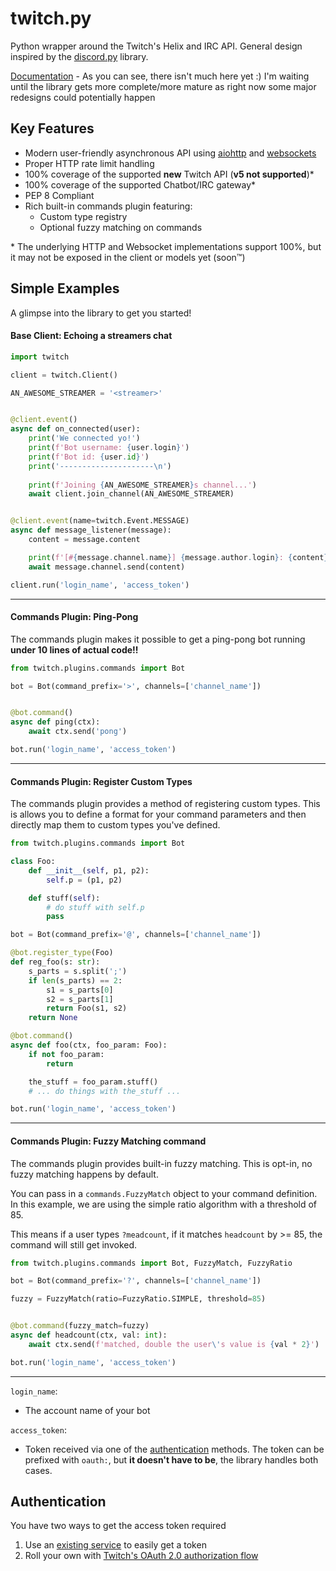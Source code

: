 # twitch.py
Python wrapper around the Twitch's Helix and IRC API. General
design inspired by the [discord.py](https://github.com/Rapptz/discord.py/) library.


[Documentation](https://twitchpi.readthedocs.io/en/latest/)
    - As you can see, there isn't much here yet :) I'm waiting until the library gets more complete/more mature as right now some major redesigns could potentially happen

## Key Features

- Modern user-friendly asynchronous API using [aiohttp](https://aiohttp.readthedocs.io/en/stable/) and [websockets](https://websockets.readthedocs.io/en/stable/)
- Proper HTTP rate limit handling
- 100% coverage of the supported **new** Twitch API (**v5 not supported**)*
- 100% coverage of the supported Chatbot/IRC gateway*
- PEP 8 Compliant
- Rich built-in commands plugin featuring:
    - Custom type registry
    - Optional fuzzy matching on commands

\* The underlying HTTP and Websocket implementations support 100%, but it may not be exposed in the client or models yet (soon:tm:)

## Simple Examples
A glimpse into the library to get you started!
#### Base Client: Echoing a streamers chat
```python
import twitch

client = twitch.Client()

AN_AWESOME_STREAMER = '<streamer>'


@client.event()
async def on_connected(user):
    print('We connected yo!')
    print(f'Bot username: {user.login}')
    print(f'Bot id: {user.id}')
    print('---------------------\n')
    
    print(f'Joining {AN_AWESOME_STREAMER}s channel...')
    await client.join_channel(AN_AWESOME_STREAMER)


@client.event(name=twitch.Event.MESSAGE)
async def message_listener(message):
    content = message.content

    print(f'[#{message.channel.name}] {message.author.login}: {content}')
    await message.channel.send(content)

client.run('login_name', 'access_token')
```
-----------

#### Commands Plugin: Ping-Pong
The commands plugin makes it possible to get a ping-pong bot running **under 10 lines of actual code!!**
```python
from twitch.plugins.commands import Bot

bot = Bot(command_prefix='>', channels=['channel_name'])


@bot.command()
async def ping(ctx):
    await ctx.send('pong')

bot.run('login_name', 'access_token')
```
-----------

#### Commands Plugin: Register Custom Types
The commands plugin provides a method of registering custom types.
This is allows you to define a format for your command parameters and then
directly map them to custom types you've defined.
```python
from twitch.plugins.commands import Bot

class Foo:
    def __init__(self, p1, p2):
        self.p = (p1, p2)

    def stuff(self):
        # do stuff with self.p
        pass

bot = Bot(command_prefix='@', channels=['channel_name'])

@bot.register_type(Foo)
def reg_foo(s: str):
    s_parts = s.split(';')
    if len(s_parts) == 2:
        s1 = s_parts[0]
        s2 = s_parts[1]
        return Foo(s1, s2)
    return None

@bot.command()
async def foo(ctx, foo_param: Foo):
    if not foo_param:
        return

    the_stuff = foo_param.stuff()
    # ... do things with the_stuff ...

bot.run('login_name', 'access_token')
```

-----------
#### Commands Plugin: Fuzzy Matching command
The commands plugin provides built-in fuzzy matching. This is opt-in,
no fuzzy matching happens by default.

You can pass in a `commands.FuzzyMatch` object to your command definition. In this
example, we are using the simple ratio algorithm with a threshold of 85.

This means if a user types `?meadcount`, if it matches `headcount` by >= 85,
the command will still get invoked.
```python
from twitch.plugins.commands import Bot, FuzzyMatch, FuzzyRatio

bot = Bot(command_prefix='?', channels=['channel_name'])

fuzzy = FuzzyMatch(ratio=FuzzyRatio.SIMPLE, threshold=85)


@bot.command(fuzzy_match=fuzzy)
async def headcount(ctx, val: int):
    await ctx.send(f'matched, double the user\'s value is {val * 2}')

bot.run('login_name', 'access_token')
```
-----------

``login_name``:
- The account name of your bot

``access_token``:
- Token received via one of the [authentication](#authentication) methods. The token can be prefixed with ``oauth:``, but **it doesn't have to be**, the library handles both cases.

## Authentication
You have two ways to get the access token required
1. Use an [existing service](https://twitchapps.com/tmi/) to easily get a token
2. Roll your own with [Twitch's OAuth 2.0 authorization flow](https://dev.twitch.tv/docs/authentication#getting-tokens)
